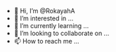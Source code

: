 - 👋 Hi, I’m @RokayahA
- 👀 I’m interested in ...
- 🌱 I’m currently learning ...
- 💞️ I’m looking to collaborate on ...
- 📫 How to reach me ...

<!---
RokayahA/RokayahA is a ✨ special ✨ repository because its `README.md` (this file) appears on your GitHub profile.
You can click the Preview link to take a look at your changes.
--->
